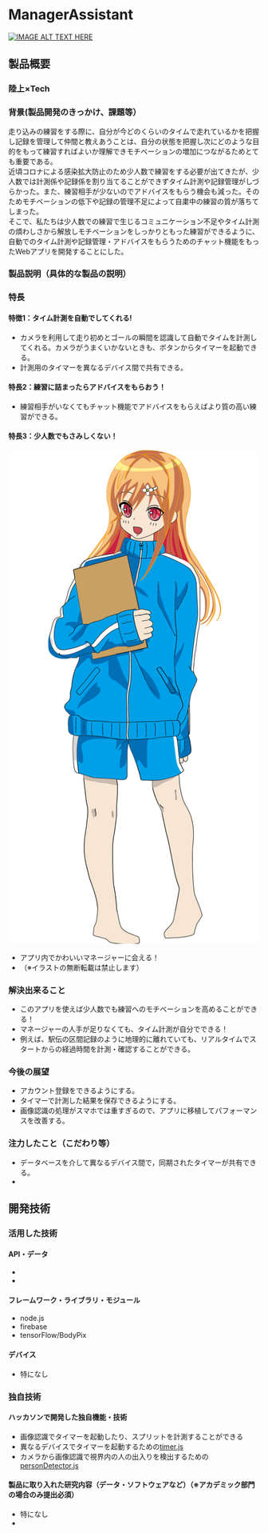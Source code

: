 # ManagerAssistant

[![IMAGE ALT TEXT HERE](https://jphacks.com/wp-content/uploads/2020/09/JPHACKS2020_ogp.jpg)](https://www.youtube.com/watch?v=G5rULR53uMk)

## 製品概要
### 陸上×Tech
### 背景(製品開発のきっかけ、課題等）
走り込みの練習をする際に、自分が今どのくらいのタイムで走れているかを把握し記録を管理して仲間と教えあうことは、自分の状態を把握し次にどのような目的をもって練習すればよいか理解できモチベーションの増加につながるためとても重要である。\
近頃コロナによる感染拡大防止のため少人数で練習をする必要が出てきたが、少人数では計測係や記録係を割り当てることができずタイム計測や記録管理がしづらかった。また、練習相手が少ないのでアドバイスをもらう機会も減った。そのためモチベーションの低下や記録の管理不足によって自粛中の練習の質が落ちてしまった。\
そこで、私たちは少人数での練習で生じるコミュニケーション不足やタイム計測の煩わしさから解放しモチベーションをしっかりともった練習ができるように、自動でのタイム計測や記録管理・アドバイスをもらうためのチャット機能をもったWebアプリを開発することにした。

### 製品説明（具体的な製品の説明）
### 特長
#### 特徴1：タイム計測を自動でしてくれる!
* カメラを利用して走り初めとゴールの瞬間を認識して自動でタイムを計測してくれる。カメラがうまくいかないときも、ボタンからタイマーを起動できる。
* 計測用のタイマーを異なるデバイス間で共有できる。
#### 特長2：練習に詰まったらアドバイスをもらおう！
* 練習相手がいなくてもチャット機能でアドバイスをもらえばより質の高い練習ができる。
#### 特長3：少人数でもさみしくない！
![マネージャー](/public/image/manager.png)


* アプリ内でかわいいマネージャーに会える！
* （※イラストの無断転載は禁止します）

### 解決出来ること
* このアプリを使えば少人数でも練習へのモチベーションを高めることができる！
* マネージャーの人手が足りなくても、タイム計測が自分でできる！
* 例えば、駅伝の区間記録のように地理的に離れていても、リアルタイムでスタートからの経過時間を計測・確認することができる。
### 今後の展望
* アカウント登録をできるようにする。
* タイマーで計測した結果を保存できるようにする。
* 画像認識の処理がスマホでは重すぎるので、アプリに移植してパフォーマンスを改善する。
### 注力したこと（こだわり等）
* データベースを介して異なるデバイス間で，同期されたタイマーが共有できる。
* 

## 開発技術
### 活用した技術
#### API・データ
* 
* 

#### フレームワーク・ライブラリ・モジュール
* node.js
* firebase
* tensorFlow/BodyPix

#### デバイス
* 特になし

### 独自技術
#### ハッカソンで開発した独自機能・技術
* 画像認識でタイマーを起動したり、スプリットを計測することができる
* 異なるデバイスでタイマーを起動するための[timer.js](https://github.com/jphacks/C_2011/blob/master/public/javascripts/timer.js)
* カメラから画像認識で視界内の人の出入りを検出するための[personDetector.js](https://github.com/jphacks/C_2011/blob/master/public/javascripts/personDetector.js)

#### 製品に取り入れた研究内容（データ・ソフトウェアなど）（※アカデミック部門の場合のみ提出必須）
* 特になし
* 

